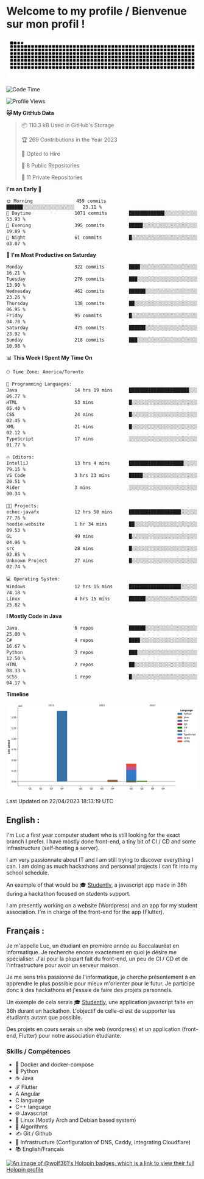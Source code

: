 # Welcome to my profile / Bienvenue sur mon profil !

![snake gif](https://github.com/wolf-361/wolf-361/blob/output/github-contribution-grid-snake.svg)

<!--START_SECTION:waka-->
![Code Time](http://img.shields.io/badge/Code%20Time-32%20hrs%202%20mins-blue)

![Profile Views](http://img.shields.io/badge/Profile%20Views-0-blue)

**🐱 My GitHub Data** 

> 📦 110.3 kB Used in GitHub's Storage 
 > 
> 🏆 269 Contributions in the Year 2023
 > 
> 💼 Opted to Hire
 > 
> 📜 8 Public Repositories 
 > 
> 🔑 11 Private Repositories 
 > 
**I'm an Early 🐤** 

```text
🌞 Morning                459 commits         ██████░░░░░░░░░░░░░░░░░░░   23.11 % 
🌆 Daytime                1071 commits        █████████████░░░░░░░░░░░░   53.93 % 
🌃 Evening                395 commits         █████░░░░░░░░░░░░░░░░░░░░   19.89 % 
🌙 Night                  61 commits          █░░░░░░░░░░░░░░░░░░░░░░░░   03.07 % 
```
📅 **I'm Most Productive on Saturday** 

```text
Monday                   322 commits         ████░░░░░░░░░░░░░░░░░░░░░   16.21 % 
Tuesday                  276 commits         ███░░░░░░░░░░░░░░░░░░░░░░   13.90 % 
Wednesday                462 commits         ██████░░░░░░░░░░░░░░░░░░░   23.26 % 
Thursday                 138 commits         ██░░░░░░░░░░░░░░░░░░░░░░░   06.95 % 
Friday                   95 commits          █░░░░░░░░░░░░░░░░░░░░░░░░   04.78 % 
Saturday                 475 commits         ██████░░░░░░░░░░░░░░░░░░░   23.92 % 
Sunday                   218 commits         ███░░░░░░░░░░░░░░░░░░░░░░   10.98 % 
```


📊 **This Week I Spent My Time On** 

```text
🕑︎ Time Zone: America/Toronto

💬 Programming Languages: 
Java                     14 hrs 19 mins      ██████████████████████░░░   86.77 % 
HTML                     53 mins             █░░░░░░░░░░░░░░░░░░░░░░░░   05.40 % 
CSS                      24 mins             █░░░░░░░░░░░░░░░░░░░░░░░░   02.45 % 
XML                      21 mins             █░░░░░░░░░░░░░░░░░░░░░░░░   02.12 % 
TypeScript               17 mins             ░░░░░░░░░░░░░░░░░░░░░░░░░   01.77 % 

🔥 Editors: 
IntelliJ                 13 hrs 4 mins       ████████████████████░░░░░   79.15 % 
VS Code                  3 hrs 23 mins       █████░░░░░░░░░░░░░░░░░░░░   20.51 % 
Rider                    3 mins              ░░░░░░░░░░░░░░░░░░░░░░░░░   00.34 % 

🐱‍💻 Projects: 
echec-javafx             12 hrs 50 mins      ███████████████████░░░░░░   77.76 % 
hoodie-website           1 hr 34 mins        ██░░░░░░░░░░░░░░░░░░░░░░░   09.53 % 
GL                       49 mins             █░░░░░░░░░░░░░░░░░░░░░░░░   04.96 % 
src                      28 mins             █░░░░░░░░░░░░░░░░░░░░░░░░   02.85 % 
Unknown Project          27 mins             █░░░░░░░░░░░░░░░░░░░░░░░░   02.74 % 

💻 Operating System: 
Windows                  12 hrs 15 mins      ███████████████████░░░░░░   74.18 % 
Linux                    4 hrs 15 mins       ██████░░░░░░░░░░░░░░░░░░░   25.82 % 
```

**I Mostly Code in Java** 

```text
Java                     6 repos             ██████░░░░░░░░░░░░░░░░░░░   25.00 % 
C#                       4 repos             ████░░░░░░░░░░░░░░░░░░░░░   16.67 % 
Python                   3 repos             ███░░░░░░░░░░░░░░░░░░░░░░   12.50 % 
HTML                     2 repos             ██░░░░░░░░░░░░░░░░░░░░░░░   08.33 % 
SCSS                     1 repo              █░░░░░░░░░░░░░░░░░░░░░░░░   04.17 % 
```



**Timeline**

![Lines of Code chart](https://raw.githubusercontent.com/wolf-361/wolf-361/main/assets/bar_graph.png)


 Last Updated on 22/04/2023 18:13:19 UTC
<!--END_SECTION:waka-->

## English : 

I'm Luc a first year computer student who is still looking for the exact branch I prefer. I have mostly done front-end, a tiny bit of CI / CD and some infrastructure (self-hosting a server).

I am very passionnate about IT and I am still trying to discover everything I can. I am doing as much hackathons and personnal projects I can fit into my school schedule.

An exemple of that would be 🎓 [Studently](https://github.com/wolf-361/Studently-CodeJam12), a javascript app made in 36h during a hackathon focused on students support.

I am presently working on a website (Wordpress) and an app for my student association. I'm in charge of the front-end for the app (Flutter).

## Français :

Je m'appelle Luc, un étudiant en première année au Baccalauréat en informatique. Je recherche encore exactement en quoi je désire me spécialiser. J'ai pour la plupart fait du front-end, un peu de CI / CD et de l'infrastructure pour avoir un serveur maison.

Je me sens très passionné de l'informatique, je cherche présentement à en apprendre le plus possible pour mieux m'orienter pour le futur. Je participe donc à des hackathons et j'essaie de faire des projets personnels.

Un exemple de cela serais 🎓 [Studently](https://github.com/wolf-361/Studently-CodeJam12), une application javascript faite en 36h durant un hackathon. L'objectif de celle-ci est de supporter les étudiants autant que possible.

Des projets en cours serais un site web (wordpress) et un application (front-end, Flutter) pour notre association étudiante.

###  Skills / Compétences

* 🐋 Docker and docker-compose
* 🐍 Python
* ☕ Java
* ℱ Flutter
* A Angular
* C language
* C++ language
* 🌐 Javascript
* 🐧 Linux (Mostly Arch and Debian based system)
* 🧩 Algorithms
* ✍️ Git / Github
* 📜 Infrastructure (Configuration of DNS, Caddy, integrating Cloudflare)
* 📚 English/Français

[![An image of @wolf361's Holopin badges, which is a link to view their full Holopin profile](https://holopin.me/wolf361)](https://holopin.io/@wolf361)



